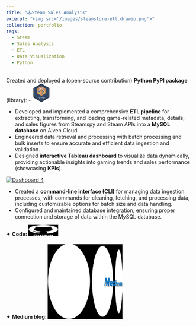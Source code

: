```yaml
---
title: "🕹️Steam Sales Analysis"
excerpt: "<img src='/images/steamstore-etl.drawio.png'>"
collection: portfolio
tags: 
  - Steam
  - Sales Analysis
  - ETL
  - Data Visualization
  - Python
---
```


<div class="flexcontainer45">
  <div>
        <span>Created and deployed a (open-source contribution) <strong>Python PyPI package</strong> (library): - </span> <a href="https://pypi.org/project/steamstore-etl/" onclick="trackOutboundLink(this);">
      <img height="50px" src="/images/py-pkgs-hex.png" width="50px">
    </a>
  </div>
</div>
<style>
  .flexcontainer45 {
    display: flex; 
    align-items: center;
    justify-content: center;
  }
</style>

* Developed and implemented a comprehensive **ETL pipeline** for extracting, transforming, and loading game-related metadata, details, and sales figures from Steamspy and Steam APIs into a **MySQL database** on Aiven Cloud.
* Engineered data retrieval and processing with batch processing and bulk inserts to ensure accurate and efficient data ingestion and validation.
* Designed **interactive Tableau dashboard** to visualize data dynamically, providing actionable insights into gaming trends and sales performance (showcasing **KPIs**).

<div class='tableauPlaceholder' id='viz1725408615923' style='position: relative'>
<noscript>
  <a href='#'> <img alt='Dashboard 4 ' src='https:&#47;&#47;public.tableau.com&#47;static&#47;images&#47;St&#47;SteamAnalysis_17254061314020&#47;Dashboard4&#47;1_rss.png' style='border: none' /> </a>
</noscript>
<object class='tableauViz'  style='display:none;'> 
  <param name='host_url' value='https%3A%2F%2Fpublic.tableau.com%2F' /> <param name='embed_code_version' value='3' /> <param name='site_root' value='' /><param name='name' value='SteamAnalysis_17254061314020&#47;Dashboard4' /> <param name='tabs' value='no' /> <param name='toolbar' value='yes' /> <param name='static_image' value='https:&#47;&#47;public.tableau.com&#47;static&#47;images&#47;St&#47;SteamAnalysis_17254061314020&#47;Dashboard4&#47;1.png' /> <param name='animate_transition' value='yes' /> <param name='display_static_image' value='yes' /> <param name='display_spinner' value='yes' /> <param name='display_overlay' value='yes' /> <param name='display_count' value='yes' /> <param name='language' value='en-US' /> <param name='filter' value='publish=yes' />
</object>
</div>                
<script type='text/javascript'>                    
  var divElement = document.getElementById('viz1725408615923');                    
  var vizElement = divElement.getElementsByTagName('object')[0];                    
  vizElement.style.width='100%';vizElement.style.height=(divElement.offsetWidth*0.75)+'px';                    
  var scriptElement = document.createElement('script');                    
  scriptElement.src = 'https://public.tableau.com/javascripts/api/viz_v1.js';                    
  vizElement.parentNode.insertBefore(scriptElement, vizElement);                
</script>

* Created a **command-line interface (CLI)** for managing data ingestion processes, with commands for cleaning, fetching, and processing data, including customizable options for batch size and data handling.
* Configured and maintained database integration, ensuring proper connection and storage of data within the MySQL database.

<div class="flexcontainer">
  <div>
        <span>✦ <strong>Code:</strong></span> <a href="https://github.com/DataForgeOpenAIHub/Steam-Sales-Analysis" onclick="trackOutboundLink(this);">
      <img class="pulse" height="30px" src="/images/github-logo-git-hub-icon-with-text-on-white-and-black-background-free-vector.jpg" width="80px">
    </a>
  </div>
</div>

<div class="flexcontainer">
  <div>
        <span>✦ <strong>Medium blog:</strong></span> <a href="https://medium.com/@sudarshanasrao/steam-sales-insight-data-driven-analysis-and-visualization-pipeline-803862e5f555" onclick="trackOutboundLink(this);">
      <img class="pulse" height="200px" src="/images/unmanned.png" width="200px">
    </a>
  </div>
</div>
<style>
  .flexcontainer {
    display: flex;
    align-items: center;
    margin-bottom: 20px; /* Adjust the value as needed */  
  }
@keyframes pulse {
  0% {
    transform: scale(1);
  }
  50% {
    transform: scale(1.05);
  }
  100% {
    transform: scale(1);
  }
}
.pulse {
  animation: pulse 2s infinite ease-in-out;
}
</style>
